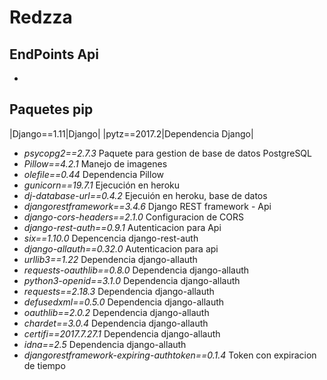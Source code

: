 # Redzza


## EndPoints Api
- 


## Paquetes pip

|Django==1.11|Django|
|pytz==2017.2|Dependencia Django|
- *psycopg2==2.7.3* 				Paquete para gestion de base de datos PostgreSQL
- *Pillow==4.2.1*					Manejo de imagenes 
- *olefile==0.44*					Dependencia Pillow
- *gunicorn==19.7.1* 				Ejecución en heroku
- *dj-database-url==0.4.2* 			Ejecuión en heroku, base de datos
- *djangorestframework==3.4.6*		Django REST framework - Api
- *django-cors-headers==2.1.0*		Configuracion de CORS
- *django-rest-auth==0.9.1*			Autenticacion para Api
- *six==1.10.0*						Depencencia django-rest-auth
- *django-allauth==0.32.0*			Autenticacion para api
- *urllib3==1.22*					Dependencia django-allauth
- *requests-oauthlib==0.8.0*		Dependencia django-allauth
- *python3-openid==3.1.0*			Dependencia django-allauth
- *requests==2.18.3*				Dependencia django-allauth
- *defusedxml==0.5.0*				Dependencia django-allauth
- *oauthlib==2.0.2*					Dependencia django-allauth
- *chardet==3.0.4*					Dependencia django-allauth
- *certifi==2017.7.27.1*			Dependencia django-allauth
- *idna==2.5*						Dependencia django-allauth
- *djangorestframework-expiring-authtoken==0.1.4* Token con expiracion de tiempo


